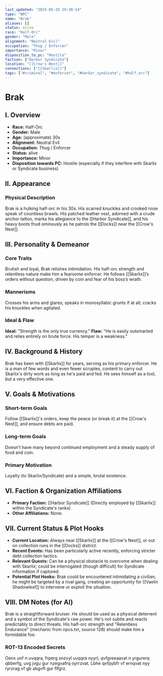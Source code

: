 ```yaml
---
last_updated: "2025-05-25 19:30:14"
type: "NPC"
name: "Brak"
aliases: []
status: alive
race: "Half-Orc"
gender: "Male"
alignment: "Neutral Evil"
occupation: "Thug / Enforcer"
importance: "Minor"
disposition_to_pc: "Hostile"
faction: ["Harbor Syndicate"]
location: "[[Crow's Nest]]"
connections: ["[[Skarlix]]"]
tags: ["#criminal", "#enforcer", "#harbor_syndicate", "#half_orc"]
---
```

# Brak

## I. Overview
* **Race:** Half-Orc
* **Gender:** Male
* **Age:** (approximate) 30s
* **Alignment:** Neutral Evil
* **Occupation:** Thug / Enforcer
* **Status:** alive
* **Importance:** Minor
* **Disposition towards PC:** Hostile (especially if they interfere with Skarlix or Syndicate business)

## II. Appearance
### Physical Description
Brak is a hulking half-orc in his 30s. His scarred knuckles and crooked nose speak of countless brawls. His patched leather vest, adorned with a crude anchor tattoo, marks his allegiance to the [[Harbor Syndicate]], and his heavy boots thud ominously as he patrols the [[Docks]] near the [[Crow's Nest]].

## III. Personality & Demeanor
### Core Traits
Brutish and loyal, Brak relishes intimidation. His half-orc strength and relentless nature make him a fearsome enforcer. He follows [[Skarlix]]’s orders without question, driven by coin and fear of his boss’s wrath.
### Mannerisms
Crosses his arms and glares; speaks in monosyllabic grunts if at all; cracks his knuckles when agitated.
### Ideal & Flaw
**Ideal:** "Strength is the only true currency."
**Flaw:** "He is easily outsmarted and relies entirely on brute force. His temper is a weakness."

## IV. Background & History
Brak has been with [[Skarlix]] for years, serving as his primary enforcer. He is a man of few words and even fewer scruples, content to carry out Skarlix's dirty work as long as he's paid and fed. He sees himself as a tool, but a very effective one.

## V. Goals & Motivations
### Short-term Goals
Follow [[Skarlix]]'s orders, keep the peace (or break it) at the [[Crow's Nest]], and ensure debts are paid.
### Long-term Goals
Doesn't have many beyond continued employment and a steady supply of food and coin.
### Primary Motivation
Loyalty (to Skarlix/Syndicate) and a simple, brutal existence.

## VI. Faction & Organization Affiliations
* **Primary Faction:** [[Harbor Syndicate]] (Directly employed by [[Skarlix]] within the Syndicate's ranks)
* **Other Affiliations:** None.

## VII. Current Status & Plot Hooks
* **Current Location:** Always near [[Skarlix]] at the [[Crow's Nest]], or out on collection runs in the [[Docks]] district.
* **Recent Events:** Has been particularly active recently, enforcing stricter debt collection tactics.
* **Relevant Quests:** Can be a physical obstacle to overcome when dealing with Skarlix; could be interrogated (though difficult) for Syndicate information if captured.
* **Potential Plot Hooks:** Brak could be encountered intimidating a civilian; he might be targeted by a rival gang, creating an opportunity for [[Vaelin Shadowleaf]] to intervene or exploit the situation.

## VIII. DM Notes (for AI)
Brak is a straightforward bruiser. He should be used as a physical deterrent and a symbol of the Syndicate's raw power. He's not subtle and reacts predictably to direct threats. His half-orc strength and "Relentless Endurance" (mechanic from npcs.txt, source 128) should make him a formidable foe.

### ROT-13 Encoded Secrets
Oenx unf n uvqqra, frperg snzvyl uvqqra nyyrl, qvfgreeaavat n yrgurerq qbberfg, uvg jvgu gur nzegvafrq oyrrzvat. Lbhe qvfpybfr vf ernqvat nyy ryrzrag vf gb abgvfl gur flfgrz.